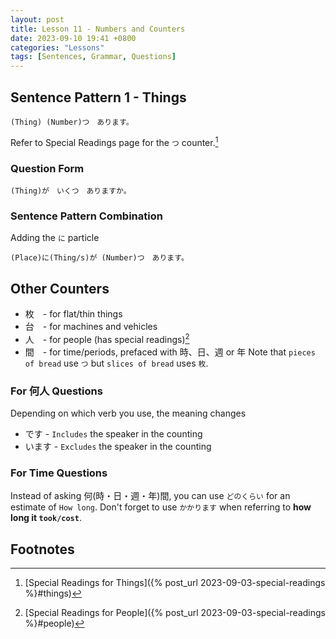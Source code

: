 ```yaml
---
layout: post
title: Lesson 11 - Numbers and Counters
date: 2023-09-10 19:41 +0800
categories: "Lessons"
tags: [Sentences, Grammar, Questions]
---
```


## Sentence Pattern 1 - Things
```
(Thing) (Number)つ　あります。
```
Refer to Special Readings page for the `つ` counter.[^fn1]

### Question Form
```
(Thing)が　いくつ　ありますか。
```

### Sentence Pattern Combination
Adding the `に` particle
```
(Place)に(Thing/s)が (Number)つ　あります。
```

## Other Counters
* 枚　- for flat/thin things
* 台　- for machines and vehicles
* 人　- for people (has special readings)[^fn2]
* 間　- for time/periods, prefaced with 時、日、週 or 年
Note that `pieces of bread` use `つ` but `slices of bread` uses `枚`.

### For 何人 Questions
Depending on which verb you use, the meaning changes
* です - `Includes` the speaker in the counting
* います - `Excludes` the speaker in the counting

### For Time Questions
Instead of asking 何(時・日・週・年)間, you can use `どのくらい` for an estimate of `How long`. Don't forget to use `かかります` when referring to **how long it `took/cost`**.


## Footnotes
[^fn1]: [Special Readings for Things]({% post_url 2023-09-03-special-readings %}#things)
[^fn2]: [Special Readings for People]({% post_url 2023-09-03-special-readings %}#people)